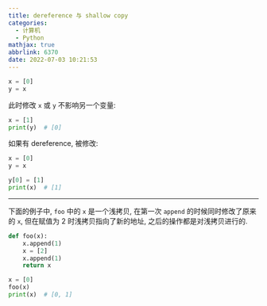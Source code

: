 ```yaml
---
title: dereference 与 shallow copy
categories:
  - 计算机
  - Python
mathjax: true
abbrlink: 6370
date: 2022-07-03 10:21:53
---
```

```python
x = [0]
y = x
```
此时修改 `x` 或 `y` 不影响另一个变量:
```python
x = [1]
print(y)  # [0]
```

如果有 dereference, 被修改:
```python
x = [0]
y = x

y[0] = [1]
print(x)  # [1]
```
<!--more-->

---

下面的例子中, `foo` 中的 `x` 是一个浅拷贝, 在第一次 `append` 的时候同时修改了原来的 `x`, 但在赋值为 2 时浅拷贝指向了新的地址, 之后的操作都是对浅拷贝进行的.
```python
def foo(x):
    x.append(1)
    x = [2]
    x.append(1)
    return x

x = [0]
foo(x)
print(x)  # [0, 1]
```